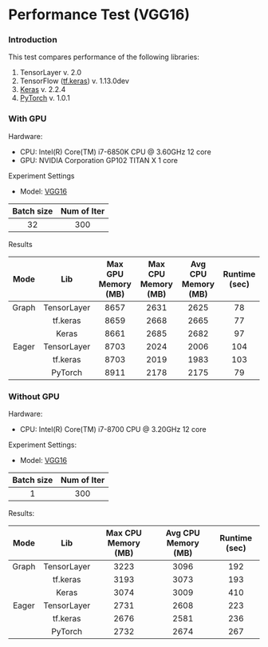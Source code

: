 # Performance Test (VGG16)

### Introduction

This test compares performance of the following libraries:
1. TensorLayer v. 2.0
2. TensorFlow ([tf.keras](https://www.tensorflow.org/api_docs/python/tf/keras)) v. 1.13.0dev
3. [Keras](https://keras.io) v. 2.2.4
4. [PyTorch](https://pytorch.org) v. 1.0.1

### With GPU

Hardware: 
- CPU: Intel(R) Core(TM) i7-6850K CPU @ 3.60GHz 12 core
- GPU: NVIDIA Corporation GP102 TITAN X 1 core

Experiment Settings
- Model: [VGG16](http://www.robots.ox.ac.uk/~vgg/research/very_deep/)


| Batch size | Num of Iter |
| :--------: | :---------: |
| 32 | 300 |


Results

| Mode | Lib | Max GPU Memory (MB) | Max CPU Memory (MB) | Avg CPU Memory (MB) | Runtime (sec) |
| :----: | :----: | :---------:| :--------: | :------: |  :------: |
| Graph | TensorLayer | 8657 | 2631 | 2625 | 78 |
|       | tf.keras    | 8659 | 2668 | 2665 | 77 |
|       | Keras       | 8661 | 2685 | 2682 | 97 |
| Eager | TensorLayer | 8703 | 2024 | 2006 | 104 |
|       | tf.keras    | 8703 | 2019 | 1983 | 103 |
|       | PyTorch     | 8911 | 2178 | 2175 | 79  |



### Without GPU

Hardware: 

- CPU: Intel(R) Core(TM) i7-8700 CPU @ 3.20GHz 12 core

Experiment Settings:

- Model: [VGG16](http://www.robots.ox.ac.uk/~vgg/research/very_deep/)

| Batch size | Num of Iter |
| :--------: | :---------: |
|     1      |     300     |

Results:

| Mode  |     Lib     | Max CPU Memory (MB) | Avg CPU Memory (MB) | Runtime (sec) |
| :---: | :---------: | :-----------------: | :-----------------: | :-----------: |
| Graph | TensorLayer |        3223         |        3096         |      192      |
|       |  tf.keras   |        3193         |        3073         |      193      |
|       |    Keras    |        3074         |        3009         |      410      |
| Eager | TensorLayer |        2731         |        2608         |      223      |
|       |  tf.keras   |        2676         |        2581         |      236      |
|       |   PyTorch   |        2732         |        2674         |      267      |

